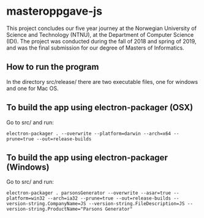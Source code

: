 # masteroppgave-js
This project concludes our five year journey at the Norwegian University of Science and Technology (NTNU), at the Department of Computer Science (IDI). The project was conducted during the fall of 2018 and spring of 2019, and was the final submission for our degree of Masters of Informatics.

## How to run the program
In the directory src/release/ there are two executable files, one for windows and one for Mac OS. 

## To build the app using electron-packager (OSX)
Go to src/ and run:
```
electron-packager . --overwrite --platform=darwin --arch=x64 --prune=true --out=release-builds
```

## To build the app using electron-packager (Windows)
Go to src/ and run:
```
electron-packager . parsonsGenerator --overwrite --asar=true --platform=win32 --arch=ia32 --prune=true --out=release-builds --version-string.CompanyName=JS --version-string.FileDescription=JS --version-string.ProductName="Parsons Generator"
```
